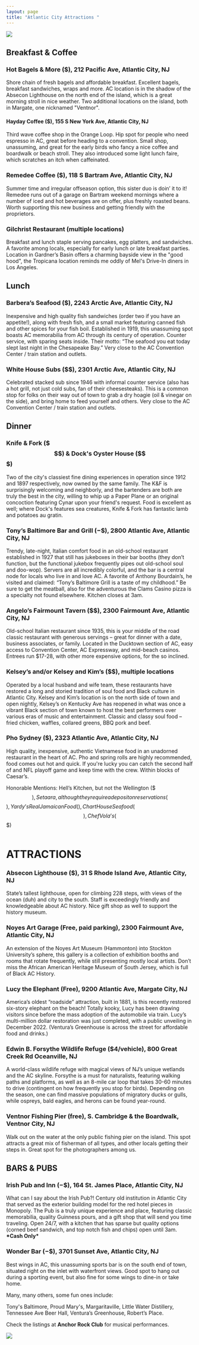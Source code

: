 ```yaml
---
layout: page
title: "Atlantic City Attractions "
---
```

![](/assets/uploads/ac_skyline.jpeg)

## Breakfast & Coffee

### Hot Bagels & More ($), 212 Pacific Ave, Atlantic City, NJ

Shore chain of fresh bagels and affordable breakfast. Excellent bagels, breakfast sandwiches, wraps and more. AC location is in the shadow of the Absecon Lighthouse on the north end of the island, which is a great morning stroll in nice weather. Two additional locations on the island, both in Margate, one nicknamed "Ventnor". 

#### Hayday Coffee ($), 155 S New York Ave, Atlantic City, NJ

Third wave coffee shop in the Orange Loop. Hip spot for people who need espresso in AC, great before heading to a convention. Small shop, unassuming, and great for the early birds who fancy a nice coffee and boardwalk or beach stroll. They also introduced some light lunch faire, which scratches an itch when caffeinated. 

### Remedee Coffee ($), 118 S Bartram Ave, Atlantic City, NJ

Summer time and irregular offseason option, this sister duo is doin’ it to it! Remedee runs out of a garage on Bartram weekend mornings where a number of iced and hot beverages are on offer, plus freshly roasted beans. Worth supporting this new business and getting friendly with the proprietors. 

### Gilchrist Restaurant (multiple locations)

Breakfast and lunch staple serving pancakes, egg platters, and sandwiches. A favorite among locals, especially for early lunch or late breakfast parties. Location in Gardner’s Basin offers a charming bayside view in the "good hood", the Tropicana location reminds me oddly of Mel's Drive-In diners in Los Angeles. 

## Lunch

### Barbera’s Seafood ($), 2243 Arctic Ave, Atlantic City, NJ

Inexpensive and high quality fish sandwiches (order two if you have an appetite!), along with fresh fish, and a small market featuring canned fish and other spices for your fish boil. Established in 1919, this unassuming spot boasts AC memorabilia from AC through its century of operation. Counter service, with sparing seats inside. Their motto: “The seafood you eat today slept last night in the Chesapeake Bay.” Very close to the AC Convention Center / train station and outlets. 

### White House Subs ($$), 2301 Arctic Ave, Atlantic City, NJ

Celebrated stacked sub since 1946 with informal counter service (also has a hot grill, not just cold subs, fan of their cheesesteaks). This is a common stop for folks on their way out of town to grab a dry hoagie (oil & vinegar on the side), and bring home to feed yourself and others. Very close to the AC Convention Center / train station and outlets. 

## Dinner

### Knife & Fork ($$$) & Dock's Oyster House ($$$)

Two of the city's classiest fine dining experiences in operation since 1912 and 1897 respectively, now owned by the same family. The K&F is surprisingly welcoming and neighborly, and the bartenders are both are truly the best in the city, willing to whip up a Paper Plane or an original concoction featuring Cynar upon your friend's request. Food is excellent as well; where Dock's features sea creatures, Knife & Fork has fantastic lamb and potatoes au gratin.  

### Tony’s Baltimore Bar and Grill ($-$$), 2800 Atlantic Ave, Atlantic City, NJ

Trendy, late-night, Italian comfort food in an old-school restaurant established in 1927 that still has jukeboxes in their bar booths (they don’t function, but the functional jukebox frequently pipes out old-school soul and doo-wop). Servers are all incredibly colorful, and the bar is a central node for locals who live in and love AC. A favorite of Anthony Bourdain’s, he visited and claimed: “Tony’s Baltimore Grill is a taste of my childhood.” Be sure to get the meatball, also for the adventurous the Clams Casino pizza is a specialty not found elsewhere. Kitchen closes at 3am. 

### Angelo’s Fairmount Tavern ($$), 2300 Fairmount Ave, Atlantic City, NJ

Old-school Italian restaurant since 1935, this is your middle of the road classic restaurant with generous servings – great for dinner with a date, business associates, or family. Located in the Ducktown section of AC, easy access to Convention Center, AC Expressway, and mid-beach casinos. Entrees run $17-28, with other more expensive options, for the so inclined. 

### Kelsey’s and/or Kelsey and Kim’s ($$), multiple locations

Operated by a local husband and wife team, these restaurants have restored a long and storied tradition of soul food and Black culture in Atlantic City. Kelsey and Kim’s location is on the north side of town and open nightly, Kelsey’s on Kentucky Ave has reopened in what was once a vibrant Black section of town known to host the best performers over various eras of music and entertainment. Classic and classy soul food – fried chicken, waffles, collared greens, BBQ pork and beef. 

### Pho Sydney ($), 2323 Atlantic Ave, Atlantic City, NJ

High quality, inexpensive, authentic Vietnamese food in an unadorned restaurant in the heart of AC. Pho and spring rolls are highly recommended, food comes out hot and quick. If you're lucky you can catch the second half of and NFL playoff game and keep time with the crew. Within blocks of Caesar’s. 

Honorable Mentions: Hell’s Kitchen, but not the Wellington ($$$), Setaara, although they require a deposit on reservations ($$$), Yardy’s Real Jamaican Food ($$), Chart House Seafood ($$$), Chef Vola’s ($$$)

![]()

# ATTRACTIONS

### Absecon Lighthouse ($), 31 S Rhode Island Ave, Atlantic City, NJ

State’s tallest lighthouse, open for climbing 228 steps, with views of the ocean (duh) and city to the south. Staff is exceedingly friendly and knowledgeable about AC history. Nice gift shop as well to support the history museum. 

### Noyes Art Garage (Free, paid parking), 2300 Fairmount Ave, Atlantic City, NJ

An extension of the Noyes Art Museum (Hammonton) into Stockton University’s sphere, this gallery is a collection of exhibition booths and rooms that rotate frequently, while still presenting mostly local artists. Don’t miss the African American Heritage Museum of South Jersey, which is full of Black AC History. 

### Lucy the Elephant (Free), 9200 Atlantic Ave, Margate City, NJ

America’s oldest “roadside” attraction, built in 1881, is this recently restored six-story elephant on the beach! Totally kooky, Lucy has been drawing visitors since before the mass adoption of the automobile via train. Lucy’s multi-million dollar restoration was just completed, with a public unveiling in December 2022. (Ventura’s Greenhouse is across the street for affordable food and drinks.) 

### Edwin B. Forsythe Wildlife Refuge ($4/vehicle), 800 Great Creek Rd Oceanville, NJ

A world-class wildlife refuge with magical views of NJ’s unique wetlands and the AC skyline. Forsythe is a must for naturalists, featuring walking paths and platforms, as well as an 8-mile car loop that takes 30-60 minutes to drive (contingent on how frequently you stop for birds). Depending on the season, one can find massive populations of migratory ducks or gulls, while ospreys, bald eagles, and herons can be found year-round. 

### Ventnor Fishing Pier (free), S. Cambridge & the Boardwalk, Ventnor City, NJ

Walk out on the water at the only public fishing pier on the island. This spot attracts a great mix of fisherman of all types, and other locals getting their steps in. Great spot for the photographers among us. 

## BARS & PUBS

### Irish Pub and Inn ($-$$), 164 St. James Place, Atlantic City, NJ

What can I say about the Irish Pub?! Century old institution in Atlantic City that served as the exterior building model for the red hotel pieces in Monopoly. The Pub is a truly unique experience and place, featuring classic memorabilia, quality Guinness pours, and a gift shop that will send you time traveling. Open 24/7, with a kitchen that has sparse but quality options (corned beef sandwich, and top notch fish and chips) open until 3am. **\*Cash Only\***

### Wonder Bar ($-$$), 3701 Sunset Ave, Atlantic City, NJ

Best wings in AC, this unassuming sports bar is on the south end of town, situated right on the inlet with waterfront views. Good spot to hang out during a sporting event, but also fine for some wings to dine-in or take home. 

Many, many others, some fun ones include: 

Tony's Baltimore, Proud Mary's, Margaritaville, Little Water Distillery, Tennessee Ave Beer Hall, Ventura’s Greenhouse, Robert’s Place. 

Check the listings at **Anchor Rock Club** for musical performances.

![](/assets/uploads/untitled-design.png)

